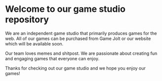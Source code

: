 # Welcome to our game studio repository

We are an independent game studio that primarily produces games for the web. All of our games can be purchased from Game Jolt or our website which will be available soon.

Our team loves memes and shitpost. We are passionate about creating fun and engaging games that everyone can enjoy.

Thanks for checking out our game studio and we hope you enjoy our games!
